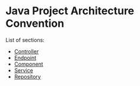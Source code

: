  # Java Project Architecture Convention
List of sections:
* [Controller](controller.md)
* [Endpoint](endoint.md)
* [Component](component.md)
* [Service]()
* [Repository]()
